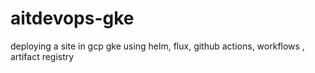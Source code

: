 # aitdevops-gke
deploying a site in gcp gke using helm, flux, github actions, workflows , artifact registry
